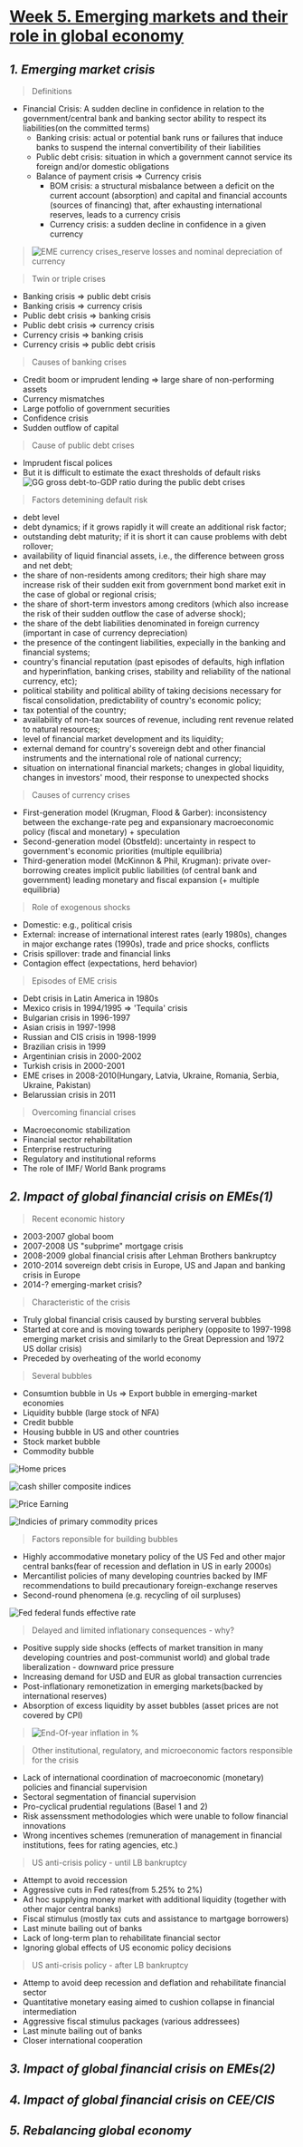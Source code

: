# [Week 5. Emerging markets and their role in global economy](https://github.com/jinniryu/Economics-of-Transition-and-Emerging-Markets/blob/main/README.md#economics-of-transition-and-emerging-markets)
## ***1. Emerging market crisis***
> Definitions
  - Financial Crisis: A sudden decline in confidence in relation to the government/central bank and banking sector ability to respect its liabilities(on the committed terms)
    - Banking crisis: actual or potential bank runs or failures that induce banks to suspend the internal convertibility of their liabilities
    - Public debt crisis: situation in which a government cannot service its foreign and/or domestic obligations
    - Balance of payment crisis => Currency crisis
      - BOM crisis: a structural misbalance between a deficit on the current account (absorption) and capital and financial accounts (sources of financing) that, after exhausting international reserves, leads to a currency crisis
      - Currency crisis: a sudden decline in confidence in a given currency

> ![EME currency crises_reserve losses and nominal depreciation of currency](https://user-images.githubusercontent.com/88122687/147915512-2afdf2c4-3183-44ab-b178-87e0eec6ea9c.PNG)

> Twin or triple crises
  - Banking crisis => public debt crisis
  - Banking crisis => currency crisis
  - Public debt crisis => banking crisis
  - Public debt crisis => currency crisis
  - Currency crisis => banking crisis
  - Currency crisis => public debt crisis

> Causes of banking crises
  - Credit boom or imprudent lending => large share of non-performing assets
  - Currency mismatches
  - Large potfolio of government securities
  - Confidence crisis
  - Sudden outflow of capital

> Cause of public debt crises
  - Imprudent fiscal polices
  - But it is difficult to estimate the exact thresholds of default risks
  ![GG gross debt-to-GDP ratio during the public debt crises](https://user-images.githubusercontent.com/88122687/147915975-2a377c6b-3431-4aa0-b13c-1ba4c9049a12.png)

> Factors detemining default risk
  - debt level
  - debt dynamics; if it grows rapidly it will create an additional risk factor;
  - outstanding debt maturity; if it is short it can cause problems with debt rollover;
  - availability of liquid financial assets, i.e., the difference between gross and net debt;
  - the share of non-residents among creditors; their high share may increase risk of their sudden exit from government bond market exit in the case of global or regional crisis;
  - the share of short-term investors among creditors (which also increase the risk of their sudden outflow the case of adverse shock);
  - the share of the debt liabilities denominated in foreign currency (important in case of currency depreciation)
  - the presence of the contingent liabilities, expecially in the banking and financial systems;
  - country's financial reputation (past episodes of defaults, high inflation and hyperinflation, banking crises, stability and reliability of the national currency, etc);
  - political stability and political ability of taking decisions necessary for fiscal consolidation, predictability of country's economic policy; 
  - tax potential of the country;
  - availability of non-tax sources of revenue, including rent revenue related to natural resources;
  - level of financial market development and its liquidity;
  - external demand for country's sovereign debt and other financial instruments and the international role of national currency;
  - situation on international financial markets; changes in global liquidity, changes in investors' mood, their response to unexpected shocks

> Causes of currency crises
  - First-generation model (Krugman, Flood & Garber): inconsistency between the exchange-rate peg and expansionary macroeconomic policy (fiscal and monetary) + speculation
  - Second-generation model (Obstfeld): uncertainty in respect to government's economic priorities (multiple equilibria)
  - Third-generation model (McKinnon & Phil, Krugman): private over-borrowing creates implicit public liabilities (of central bank and government) leading monetary and fiscal expansion (+ multiple equilibria)

> Role of exogenous shocks
  - Domestic: e.g., political crisis
  - External: increase of international interest rates (early 1980s), changes in major exchange rates (1990s), trade and price shocks, conflicts
  - Crisis spillover: trade and financial links
  - Contagion effect (expectations, herd behavior)

> Episodes of EME crisis
  - Debt crisis in Latin America in 1980s
  - Mexico crisis in 1994/1995 => 'Tequila' crisis
  - Bulgarian crisis in 1996-1997
  - Asian crisis in 1997-1998
  - Russian and CIS crisis in 1998-1999
  - Brazilian crisis in 1999
  - Argentinian crisis in 2000-2002
  - Turkish crisis in 2000-2001
  - EME crises in 2008-2010(Hungary, Latvia, Ukraine, Romania, Serbia, Ukraine, Pakistan)
  - Belarussian crisis in 2011

> Overcoming financial crises
  - Macroeconomic stabilization
  - Financial sector rehabilitation
  - Enterprise restructuring
  - Regulatory and institutional reforms
  - The role of IMF/ World Bank programs

## ***2. Impact of global financial crisis on EMEs(1)***
> Recent economic history
  - 2003-2007 global boom
  - 2007-2008 US "subprime" mortgage crisis
  - 2008-2009 global financial crisis after Lehman Brothers bankruptcy
  - 2010-2014 sovereign debt crisis in Europe, US and Japan and banking crisis in Europe
  - 2014-? emerging-market crisis?

> Characteristic of the crisis
  - Truly global financial crisis caused by bursting serveral bubbles
  - Started at core and is moving towards periphery (opposite to 1997-1998 emerging market crisis and similarly to the Great Depression and 1972 US dollar crisis)
  - Preceded by overheating of the world economy

> Several bubbles
  - Consumtion bubble in Us => Export bubble in emerging-market economies
  - Liquidity bubble (large stock of NFA)
  - Credit bubble
  - Housing bubble in US and other countries
  - Stock market bubble
  - Commodity bubble
   
![Home prices](https://user-images.githubusercontent.com/88122687/147943757-8a9f778c-e403-4405-a978-3b9f67a9a41a.png)

![cash shiller composite indices](https://user-images.githubusercontent.com/88122687/147944197-487f9b5f-f862-40bc-b69c-c10ee6791a4e.png)

![Price   Earning](https://user-images.githubusercontent.com/88122687/147944344-b772868a-48d3-4252-8add-f661e7d2cdcf.png)

![Indicies of primary commodity prices](https://user-images.githubusercontent.com/88122687/147944467-93325c0b-c417-42ed-8d71-1e18acb5f0eb.png)

> Factors reponsible for building bubbles
  - Highly accommodative monetary policy of the US Fed and other major central banks(fear of recession and deflation in US in early 2000s)
  - Mercantilist policies of many developing countries backed by IMF recommendations to build precautionary foreign-exchange reserves
  - Second-round phenomena (e.g. recycling of oil surpluses)

![Fed federal funds effective rate](https://user-images.githubusercontent.com/88122687/147944949-8415eee0-8a99-4517-8064-16c2c96dd350.png)

> Delayed and limited inflationary consequences - why?
  - Positive supply side shocks (effects of market transition in many developing countries and post-communist world) and global trade liberalization - downward price pressure
  - Increasing demand for USD and EUR as global transaction currencies
  - Post-inflationary remonetization in emerging markets(backed by international reserves)
  - Absorption of excess liquidity by asset bubbles (asset prices are not covered by CPI)

> ![End-Of-year inflation in %](https://user-images.githubusercontent.com/88122687/147945410-c825c232-e018-422f-8a40-9aeb56e550a5.png)

> Other institutional, regulatory, and microeconomic factors responsible for the crisis
  - Lack of international coordination of macroeconomic (monetary) policies and financial supervision
  - Sectoral segmentation of financial supervision
  - Pro-cyclical prudential regulations (Basel 1 and 2)
  - Risk assenssment methodologies which were unable to follow financial innovations
  - Wrong incentives schemes (remuneration of management in financial institutions, fees for rating agencies, etc.)

> US anti-crisis policy - until LB bankruptcy
  - Attempt to avoid reccession
  - Aggressive cuts in Fed rates(from 5.25% to 2%)
  - Ad hoc supplying money market with additional liquidity (together with other major central banks)
  - Fiscal stimulus (mostly tax cuts and assistance to martgage borrowers)
  - Last minute bailing out of banks
  - Lack of long-term plan to rehabilitate financial sector 
  - Ignoring global effects of US economic policy decisions

> US anti-crisis policy - after LB bankruptcy
  - Attemp to avoid deep recession and deflation and rehabilitate financial sector
  - Quantitative monetary easing aimed to cushion collapse in financial intermediation
  - Aggressive fiscal stimulus packages (various addressees)
  - Last minute bailing out of banks
  - Closer international cooperation
 
## ***3. Impact of global financial crisis on EMEs(2)***

## ***4. Impact of global financial crisis on CEE/CIS***
## ***5. Rebalancing global economy***
